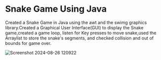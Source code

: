 # Snake Game Using Java
Created a Snake Game in Java using the awt and the swimg graphics library.Created a Graphical User Interface(GUI) to display the Snake game,created a game loop, listen for Key presses to move snake,used the Arraylist to store the snake's segments, and checked collision and out of bounds for game over.

![Screenshot 2024-08-26 120922](https://github.com/user-attachments/assets/2b7f5564-52ca-47b7-b3a1-30821c7f9acb)



